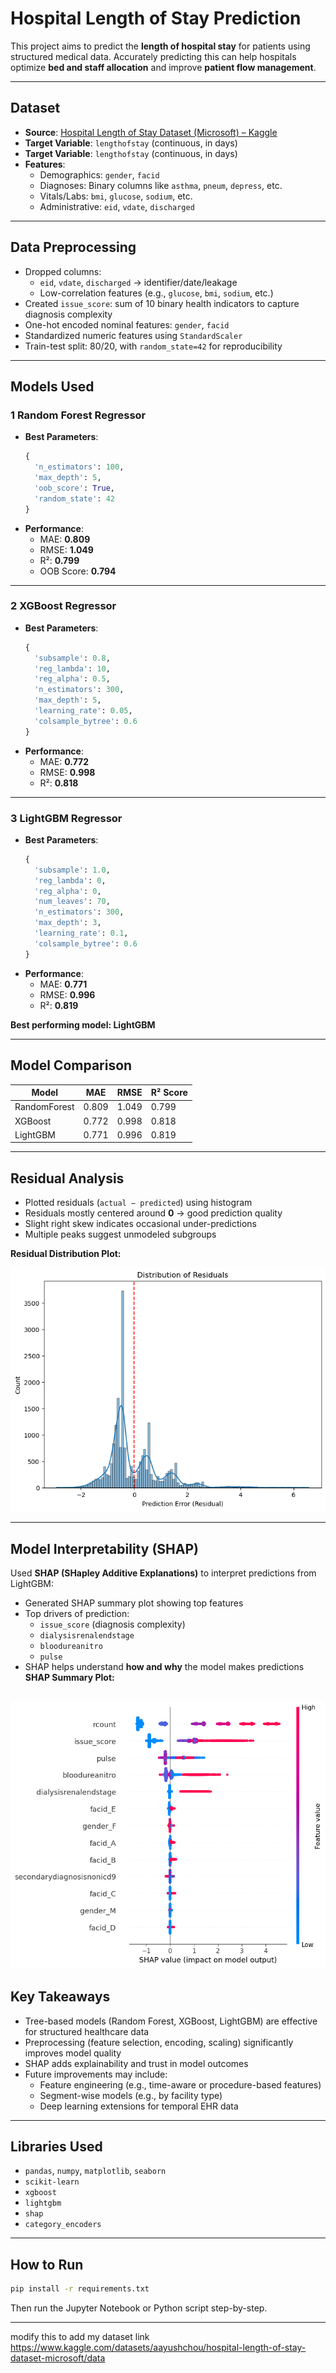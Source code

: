 #  Hospital Length of Stay Prediction

This project aims to predict the **length of hospital stay** for patients using structured medical data. Accurately predicting this can help hospitals optimize **bed and staff allocation** and improve **patient flow management**.

---

##  Dataset

- **Source**: [Hospital Length of Stay Dataset (Microsoft) – Kaggle](https://www.kaggle.com/datasets/aayushchou/hospital-length-of-stay-dataset-microsoft/data)
- **Target Variable**: `lengthofstay` (continuous, in days)
- **Target Variable**: `lengthofstay` (continuous, in days)
- **Features**:
  - Demographics: `gender`, `facid`
  - Diagnoses: Binary columns like `asthma`, `pneum`, `depress`, etc.
  - Vitals/Labs: `bmi`, `glucose`, `sodium`, etc.
  - Administrative: `eid`, `vdate`, `discharged`

---

##  Data Preprocessing

- Dropped columns:
  - `eid`, `vdate`, `discharged` → identifier/date/leakage
  - Low-correlation features (e.g., `glucose`, `bmi`, `sodium`, etc.)
- Created `issue_score`: sum of 10 binary health indicators to capture diagnosis complexity
- One-hot encoded nominal features: `gender`, `facid`
- Standardized numeric features using `StandardScaler`
- Train-test split: 80/20, with `random_state=42` for reproducibility

---

##  Models Used

### 1️ Random Forest Regressor
- **Best Parameters**:
  ```python
  {
    'n_estimators': 100,
    'max_depth': 5,
    'oob_score': True,
    'random_state': 42
  }
  ```
- **Performance**:
  - MAE: **0.809**
  - RMSE: **1.049**
  - R²: **0.799**
  - OOB Score: **0.794**

---

### 2️ XGBoost Regressor
- **Best Parameters**:
  ```python
  {
    'subsample': 0.8,
    'reg_lambda': 10,
    'reg_alpha': 0.5,
    'n_estimators': 300,
    'max_depth': 5,
    'learning_rate': 0.05,
    'colsample_bytree': 0.6
  }
  ```
- **Performance**:
  - MAE: **0.772**
  - RMSE: **0.998**
  - R²: **0.818**

---

### 3️ LightGBM Regressor
- **Best Parameters**:
  ```python
  {
    'subsample': 1.0,
    'reg_lambda': 0,
    'reg_alpha': 0,
    'num_leaves': 70,
    'n_estimators': 300,
    'max_depth': 3,
    'learning_rate': 0.1,
    'colsample_bytree': 0.6
  }
  ```
- **Performance**:
  - MAE: **0.771**
  - RMSE: **0.996**
  - R²: **0.819**

 **Best performing model: LightGBM**

---

##  Model Comparison

| Model       | MAE    | RMSE   | R² Score |
|-------------|--------|--------|----------|
| RandomForest| 0.809  | 1.049  | 0.799    |
| XGBoost     | 0.772  | 0.998  | 0.818    |
| LightGBM    | 0.771  | 0.996  | 0.819  |

---

##  Residual Analysis

- Plotted residuals (`actual − predicted`) using histogram
- Residuals mostly centered around **0** → good prediction quality
- Slight right skew indicates occasional under-predictions
- Multiple peaks suggest unmodeled subgroups


**Residual Distribution Plot:**

![Residual Plot](./reports/Residual.png)

---

##  Model Interpretability (SHAP)

Used **SHAP (SHapley Additive Explanations)** to interpret predictions from LightGBM:

- Generated SHAP summary plot showing top features
- Top drivers of prediction:
  - `issue_score` (diagnosis complexity)
  - `dialysisrenalendstage`
  - `bloodureanitro`
  - `pulse`
- SHAP helps understand **how and why** the model makes predictions
**SHAP Summary Plot:**

![SHAP Summary Plot](./reports/shap.png)
---

##  Key Takeaways

- Tree-based models (Random Forest, XGBoost, LightGBM) are effective for structured healthcare data
- Preprocessing (feature selection, encoding, scaling) significantly improves model quality
- SHAP adds explainability and trust in model outcomes
- Future improvements may include:
  - Feature engineering (e.g., time-aware or procedure-based features)
  - Segment-wise models (e.g., by facility type)
  - Deep learning extensions for temporal EHR data

---

##  Libraries Used

- `pandas`, `numpy`, `matplotlib`, `seaborn`
- `scikit-learn`
- `xgboost`
- `lightgbm`
- `shap`
- `category_encoders`

---

##  How to Run

```bash
pip install -r requirements.txt
```

Then run the Jupyter Notebook or Python script step-by-step.

---
modify this to add my dataset link https://www.kaggle.com/datasets/aayushchou/hospital-length-of-stay-dataset-microsoft/data
